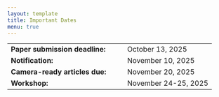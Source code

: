```yaml
---
layout: template
title: Important Dates
menu: true
---
```


<table>
	<tr>
		<td>
			<b>Paper submission deadline:&emsp;&emsp;</b>
		</td>
		<td>
            October 13, 2025
        </td>
	</tr>
	<tr>
		<td>
			<b>Notification:&emsp;&emsp;</b>
		</td>
		<td>
            November 10, 2025
        </td>
	</tr>
	<tr>
		<td>
			<b>Camera-ready articles due:&emsp;&emsp;</b>
		</td>
		<td>November 20, 2025</td>
	</tr>
	<tr>
		<td>
			<b>Workshop:&emsp;&emsp;</b>
		</td>
		<td>
            November 24-25, 2025
        </td>
	</tr>
</table>